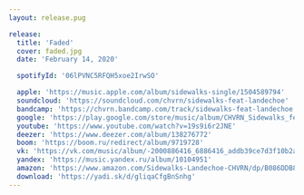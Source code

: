 ```yaml
---
layout: release.pug

release:
  title: 'Faded'
  cover: faded.jpg
  date: 'February 14, 2020'

  spotifyId: '06lPVNC5RFQH5xoe2IrwSO'

  apple: 'https://music.apple.com/album/sidewalks-single/1504589794'
  soundcloud: 'https://soundcloud.com/chvrn/sidewalks-feat-landechoe'
  bandcamp: 'https://chvrn.bandcamp.com/track/sidewalks-feat-landechoe'
  google: 'https://play.google.com/store/music/album/CHVRN_Sidewalks_feat_Landechoe?id=Bw2lplckvvi4laotgoyug2ubh3m'
  youtube: 'https://www.youtube.com/watch?v=19s9i6r2JNE'
  deezer: 'https://www.deezer.com/album/138276772'
  boom: 'https://boom.ru/redirect/album/9719728'
  vk: 'https://vk.com/music/album/-2000886416_6886416_addb39ce7d3f10b2ac'
  yandex: 'https://music.yandex.ru/album/10104951'
  amazon: 'https://www.amazon.com/Sidewalks-Landechoe-CHVRN/dp/B086DDB8JZ'
  download: 'https://yadi.sk/d/gliqaCfgBnSnhg'
---
```

